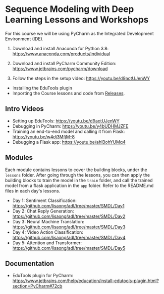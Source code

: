 # Sequence Modeling with Deep Learning Lessons and Workshops
For this course we will be using PyCharm as the Integrated Development Environment (IDE).

1. Download and install Anaconda for Python 3.8: https://www.anaconda.com/products/individual

2. Download and install PyCharm Community Edition: https://www.jetbrains.com/pycharm/download

3. Follow the steps in the setup video: https://youtu.be/d9aotUJenWY
 * Installing the EduTools plugin
 * Importing the Course lessons and code from [Releases](https://github.com/lisaong/adl/releases).

## Intro Videos
* Setting up EduTools: https://youtu.be/d9aotUJenWY
* Debugging in PyCharm: https://youtu.be/y4bUDHMJZFE
* Training an end-to-end model and calling it from Flask: https://youtu.be/w4dj3MfjM-8
* Debugging a Flask app: https://youtu.be/ahlBohYUMq4

## Modules
Each module contains lessons to cover the building blocks, under the `lessons` folder. 
After going through the lessons, you can then apply the building blocks to train the model in the `train` folder, and call the trained model from a flask application in the `app` folder. Refer to the README.md files in each day's lessons.

* Day 1: Sentiment Classification: https://github.com/lisaong/adl/tree/master/SMDL/Day1
* Day 2: Chat Reply Generation: https://github.com/lisaong/adl/tree/master/SMDL/Day2
* Day 3: Neural Machine Translation: https://github.com/lisaong/adl/tree/master/SMDL/Day3
* Day 4: Video Action Classification: https://github.com/lisaong/adl/tree/master/SMDL/Day4
* Day 5: Attention and Transformer: https://github.com/lisaong/adl/tree/master/SMDL/Day5

## Documentation
- EduTools plugin for PyCharm: https://www.jetbrains.com/help/education/install-edutools-plugin.html?section=PyCharm#72cb
